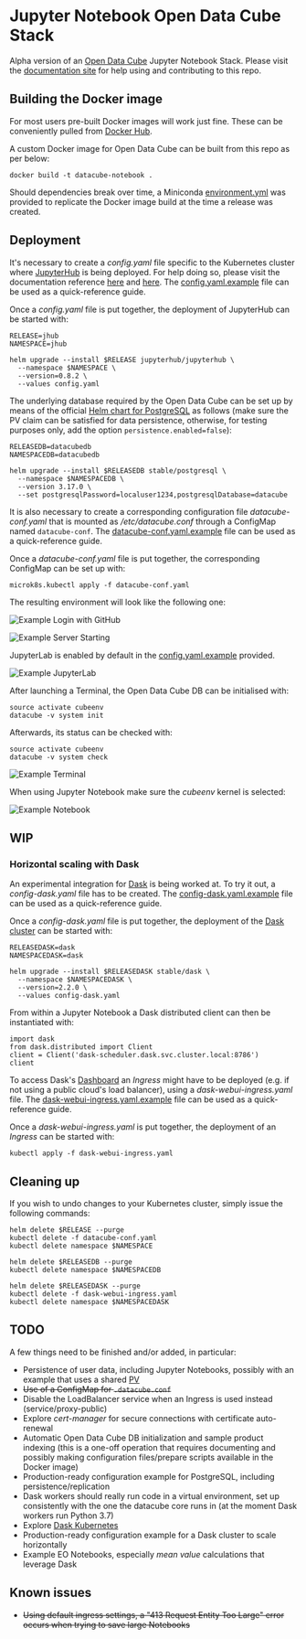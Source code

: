 # Jupyter Notebook Open Data Cube Stack

Alpha version of an [Open Data Cube](https://www.opendatacube.org/) Jupyter Notebook Stack. Please visit the [documentation site](https://zero-to-jupyterhub.readthedocs.io/en/latest/user-environment.html#customize-an-existing-docker-image) for help using and contributing to this repo.

## Building the Docker image

For most users pre-built Docker images will work just fine. These can be conveniently pulled from [Docker Hub](https://hub.docker.com/r/luigidifraia/datacube-notebook).

A custom Docker image for Open Data Cube can be built from this repo as per below:

`docker build -t datacube-notebook .`

Should dependencies break over time, a Miniconda [environment.yml](environment.yml) was provided to replicate the Docker image build at the time a release was created.

## Deployment

It's necessary to create a *config.yaml* file specific to the Kubernetes cluster where [JupyterHub](https://jupyter.org/hub) is being deployed. For help doing so, please visit the documentation reference [here](https://zero-to-jupyterhub.readthedocs.io/en/latest/setup-jupyterhub.html) and [here](https://zero-to-jupyterhub.readthedocs.io/en/latest/reference.html#helm-chart-configuration-reference). The [config.yaml.example](examples/configuration/config.yaml.example) file can be used as a quick-reference guide.

Once a *config.yaml* file is put together, the deployment of JupyterHub can be started with:

```
RELEASE=jhub
NAMESPACE=jhub

helm upgrade --install $RELEASE jupyterhub/jupyterhub \
  --namespace $NAMESPACE \
  --version=0.8.2 \
  --values config.yaml
```

The underlying database required by the Open Data Cube can be set up by means of the official [Helm chart for PostgreSQL](https://github.com/helm/charts/tree/master/stable/postgresql) as follows (make sure the PV claim can be satisfied for data persistence, otherwise, for testing purposes only, add the option `persistence.enabled=false`):

```
RELEASEDB=datacubedb
NAMESPACEDB=datacubedb

helm upgrade --install $RELEASEDB stable/postgresql \
  --namespace $NAMESPACEDB \
  --version 3.17.0 \
  --set postgresqlPassword=localuser1234,postgresqlDatabase=datacube
```

It is also necessary to create a corresponding configuration file *datacube-conf.yaml* that is mounted as */etc/datacube.conf* through a ConfigMap named `datacube-conf`. The [datacube-conf.yaml.example](examples/configuration/datacube-conf.yaml.example) file can be used as a quick-reference guide.

Once a *datacube-conf.yaml* file is put together, the corresponding ConfigMap can be set up with:

`microk8s.kubectl apply -f datacube-conf.yaml`

The resulting environment will look like the following one:

![Example Login with GitHub](media/JupyterHub_GitHub_OAuth.png)

![Example Server Starting](media/JupyterHub_Server_Starting.png)

JupyterLab is enabled by default in the [config.yaml.example](examples/configuration/config.yaml.example) provided.

![Example JupyterLab](media/JupyterHub_Lab_Launcher.png)

After launching a Terminal, the Open Data Cube DB can be initialised with:

```
source activate cubeenv
datacube -v system init
```

Afterwards, its status can be checked with:

```
source activate cubeenv
datacube -v system check
```

![Example Terminal](media/JupyterHub_Terminal.png)

When using Jupyter Notebook make sure the *cubeenv* kernel is selected:

![Example Notebook](media/JupyterHub_Notebook.png)

## WIP

### Horizontal scaling with Dask

An experimental integration for [Dask](https://dask.org/) is being worked at. To try it out, a *config-dask.yaml* file has to be created. The [config-dask.yaml.example](examples/configuration/config-dask.yaml.example) file can be used as a quick-reference guide.

Once a *config-dask.yaml* file is put together, the deployment of the [Dask cluster](https://github.com/helm/charts/tree/master/stable/dask) can be started with:

```
RELEASEDASK=dask
NAMESPACEDASK=dask

helm upgrade --install $RELEASEDASK stable/dask \
  --namespace $NAMESPACEDASK \
  --version=2.2.0 \
  --values config-dask.yaml
```

From within a Jupyter Notebook a Dask distributed client can then be instantiated with:

```
import dask
from dask.distributed import Client
client = Client('dask-scheduler.dask.svc.cluster.local:8786')
client
```

To access Dask's [Dashboard](http://docs.dask.org/en/latest/diagnostics-distributed.html#dashboard) an *Ingress* might have to be deployed (e.g. if not using a public cloud's load balancer), using a *dask-webui-ingress.yaml* file. The [dask-webui-ingress.yaml.example](examples/configuration/dask-webui-ingress.yaml.example) file can be used as a quick-reference guide.

Once a *dask-webui-ingress.yaml* is put together, the deployment of an *Ingress* can be started with:

`kubectl apply -f dask-webui-ingress.yaml`

## Cleaning up

If you wish to undo changes to your Kubernetes cluster, simply issue the following commands:

```
helm delete $RELEASE --purge
kubectl delete -f datacube-conf.yaml
kubectl delete namespace $NAMESPACE

helm delete $RELEASEDB --purge
kubectl delete namespace $NAMESPACEDB

helm delete $RELEASEDASK --purge
kubectl delete -f dask-webui-ingress.yaml
kubectl delete namespace $NAMESPACEDASK
```

## TODO

A few things need to be finished and/or added, in particular:
- Persistence of user data, including Jupyter Notebooks, possibly with an example that uses a shared [PV](https://zero-to-jupyterhub.readthedocs.io/en/latest/user-storage.html#additional-storage-volumes)
- ~~Use of a ConfigMap for `.datacube.conf`~~
- Disable the LoadBalancer service when an Ingress is used instead (service/proxy-public)
- Explore *cert-manager* for secure connections with certificate auto-renewal
- Automatic Open Data Cube DB initialization and sample product indexing (this is a one-off operation that requires documenting and possibly making configuration files/prepare scripts available in the Docker image)
- Production-ready configuration example for PostgreSQL, including persistence/replication
- Dask workers should really run code in a virtual environment, set up consistently with the one the datacube core runs in (at the moment Dask workers run Python 3.7)
- Explore [Dask Kubernetes](http://kubernetes.dask.org/en/latest/)
- Production-ready configuration example for a Dask cluster to scale horizontally
- Example EO Notebooks, especially *mean value* calculations that leverage Dask

## Known issues

- ~~Using default ingress settings, a "413 Request Entity Too Large" error occurs when trying to save large Notebooks~~
